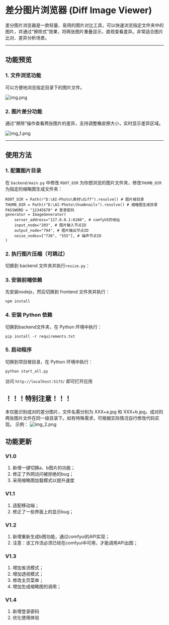 # 差分图片浏览器 (Diff Image Viewer)

差分图片浏览器是一款轻量、易用的图片对比工具，可以快速浏览指定文件夹中的图片，并通过“擦除式”效果，将两张图片重叠显示，直观查看差异。非常适合图片比对、差异分析场景。

---

## 功能预览

### 1. 文件浏览功能
可以方便地浏览指定目录下的图片文件。  

![img.png](res/img.png)

### 2. 图片差分功能
通过“擦除”操作查看两张图片的差异，支持调整橡皮擦大小，实时显示差异区域。  

![img_1.png](res/img_1.png)

---

## 使用方法

### 1. 配置图片目录
在 `backend/main.py` 中修改 `ROOT_DIR` 为你想浏览的图片文件夹，修改`THUMB_DIR`为指定的缩略图生成文件夹：  

```
ROOT_DIR = Path(r"D:\AI-Photo\素材\diff").resolve() # 图片根目录
THUMB_DIR = Path(r"D:\AI-Photo\thumbnails").resolve() # 缩略图生成目录
PASSWORD = "12345678" # 登录密码
generator = ImageGenerator(
    server_address="127.0.0.1:8180", # comfyUI的地址
    input_node="203", # 图片输入节点ID
    output_node="794", # 图片输出节点ID
    noise_nodes=["736", "555"], # 噪声节点ID
)
```
### 2. 执行图片压缩（可跳过）
切换到 backend 文件夹并执行`resize.py`：

### 3. 安装前端依赖
先安装nodejs，然后切换到 frontend 文件夹并执行：
```
npm install
```

### 4. 安装 Python 依赖
切换到backend文件夹，在 Python 环境中执行：
```
pip install -r requirements.txt
```

### 5. 启动程序
切换到项目根目录，在 Python 环境中执行：
```
python start_all.py
```
访问
```http://localhost:5173/```
即可打开应用

## ！！！特别注意！！！
本仅能识别成对的差分图片，文件名需分别为 XXX+a.jpg 和 XXX+b.jpg，成对的两张图片文件在同一级目录下。如有特殊需求，可根据实际情况自行修改代码实现。
示例：
![img_2.png](res/img_2.png)

## 功能更新
### V1.0
1. 新增一键切换a、b图片的功能；
2. 修正了外网访问被拒绝的bug；
3. 采用缩略图加载模式以提升速度
### V1.1
1. 适配移动端；
2. 修正了一些界面上的显示bug；
### V1.2
1. 新增重新生成b图功能，通过comfyui的API实现；
2. 注意：该工作流必须已经在comfyui中可用，才能调用API出图；
### V1.3
1. 增加省流模式；
2. 增加透视模式；
3. 修改主页菜单；
4. 增加生成缩略图的调用；
### V1.4
1. 新增登录密码
2. 优化使用体验